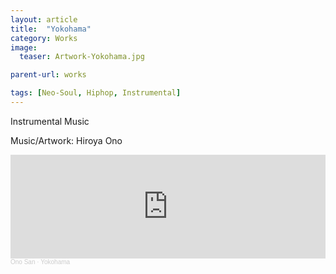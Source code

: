 ```yaml
---
layout: article
title:  "Yokohama"
category: Works
image:
  teaser: Artwork-Yokohama.jpg

parent-url: works

tags: [Neo-Soul, Hiphop, Instrumental]
---
```


Instrumental Music

<p1>Music/Artwork: Hiroya Ono</p1>

<iframe width="100%" height="166" scrolling="no" frameborder="no" allow="autoplay" src="https://w.soundcloud.com/player/?url=https%3A//api.soundcloud.com/tracks/1021826998&color=%23ff5500&auto_play=false&hide_related=false&show_comments=true&show_user=true&show_reposts=false&show_teaser=true"></iframe><div style="font-size: 10px; color: #cccccc;line-break: anywhere;word-break: normal;overflow: hidden;white-space: nowrap;text-overflow: ellipsis; font-family: Interstate,Lucida Grande,Lucida Sans Unicode,Lucida Sans,Garuda,Verdana,Tahoma,sans-serif;font-weight: 100;"><a href="https://soundcloud.com/hiroya-ono" title="Ono San" target="_blank" style="color: #cccccc; text-decoration: none;">Ono San</a> · <a href="https://soundcloud.com/hiroya-ono/yokohama" title="Yokohama" target="_blank" style="color: #cccccc; text-decoration: none;">Yokohama</a></div>